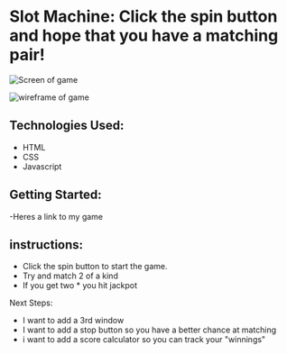 # Slot Machine: Click the spin button and hope that you have a matching pair!

<!-- Screenshots of final game-->

![Screen of game](#)

<!--Wire Frame goes here-->

![wireframe of game](images/screenshot.jpg)


## Technologies Used: 
- HTML
- CSS
- Javascript

## Getting Started: 
-Heres a link to my game

## instructions: 
- Click the spin button to start the game.
- Try and match 2 of a kind
- If you get two * you hit jackpot


Next Steps: 
- I want to add a 3rd window
- I want to add a stop button so you have a better chance at matching
- i want to add a score calculator so you can track your "winnings"